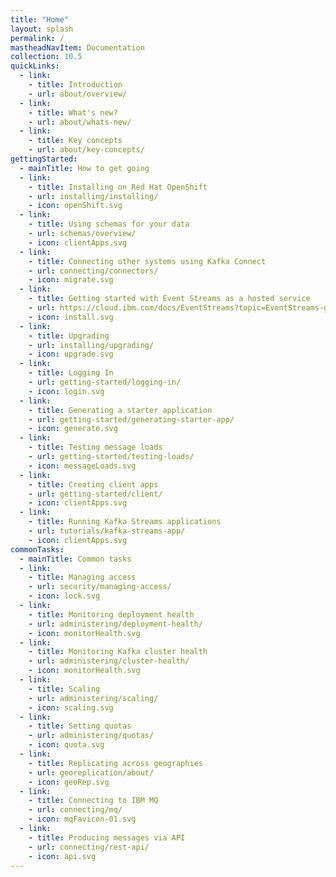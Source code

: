 ```yaml
---
title: "Home"
layout: splash
permalink: /
mastheadNavItem: Documentation
collection: 10.5
quickLinks:
  - link:
    - title: Introduction
    - url: about/overview/
  - link:
    - title: What's new?
    - url: about/whats-new/
  - link:
    - title: Key concepts
    - url: about/key-concepts/
gettingStarted:
  - mainTitle: How to get going
  - link:
    - title: Installing on Red Hat OpenShift
    - url: installing/installing/
    - icon: openShift.svg
  - link:
    - title: Using schemas for your data
    - url: schemas/overview/
    - icon: clientApps.svg
  - link:
    - title: Connecting other systems using Kafka Connect
    - url: connecting/connectors/
    - icon: migrate.svg
  - link:
    - title: Getting started with Event Streams as a hosted service
    - url: https://cloud.ibm.com/docs/EventStreams?topic=EventStreams-getting-started
    - icon: install.svg
  - link:
    - title: Upgrading
    - url: installing/upgrading/
    - icon: upgrade.svg
  - link:
    - title: Logging In
    - url: getting-started/logging-in/
    - icon: login.svg
  - link:
    - title: Generating a starter application
    - url: getting-started/generating-starter-app/
    - icon: generate.svg
  - link:
    - title: Testing message loads
    - url: getting-started/testing-loads/
    - icon: messageLoads.svg
  - link:
    - title: Creating client apps
    - url: getting-started/client/
    - icon: clientApps.svg
  - link:
    - title: Running Kafka Streams applications
    - url: tutorials/kafka-streams-app/
    - icon: clientApps.svg
commonTasks:
  - mainTitle: Common tasks
  - link:
    - title: Managing access
    - url: security/managing-access/
    - icon: lock.svg
  - link:
    - title: Monitoring deployment health
    - url: administering/deployment-health/
    - icon: monitorHealth.svg
  - link:
    - title: Monitoring Kafka cluster health
    - url: administering/cluster-health/
    - icon: monitorHealth.svg
  - link:
    - title: Scaling
    - url: administering/scaling/
    - icon: scaling.svg
  - link:
    - title: Setting quotas
    - url: administering/quotas/
    - icon: quota.svg
  - link:
    - title: Replicating across geographies
    - url: georeplication/about/
    - icon: geoRep.svg
  - link:
    - title: Connecting to IBM MQ
    - url: connecting/mq/
    - icon: mqFavicon-01.svg
  - link:
    - title: Producing messages via API
    - url: connecting/rest-api/
    - icon: api.svg
---
```

